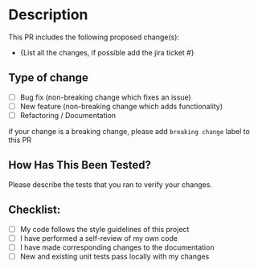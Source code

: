 # Description

This PR includes the following proposed change(s):

- {List all the changes, if possible add the jira ticket #}

## Type of change

- [ ] Bug fix (non-breaking change which fixes an issue)
- [ ] New feature (non-breaking change which adds functionality)
- [ ] Refactoring / Documentation

if your change is a breaking change, please add `breaking change` label to this PR

## How Has This Been Tested?

Please describe the tests that you ran to verify your changes.

## Checklist:

- [ ] My code follows the style guidelines of this project
- [ ] I have performed a self-review of my own code
- [ ] I have made corresponding changes to the documentation
- [ ] New and existing unit tests pass locally with my changes
